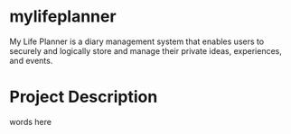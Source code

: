 # mylifeplanner
My Life Planner is a diary management system that enables users to securely and logically store and manage their private ideas, experiences, and events.


# Project Description
words here
